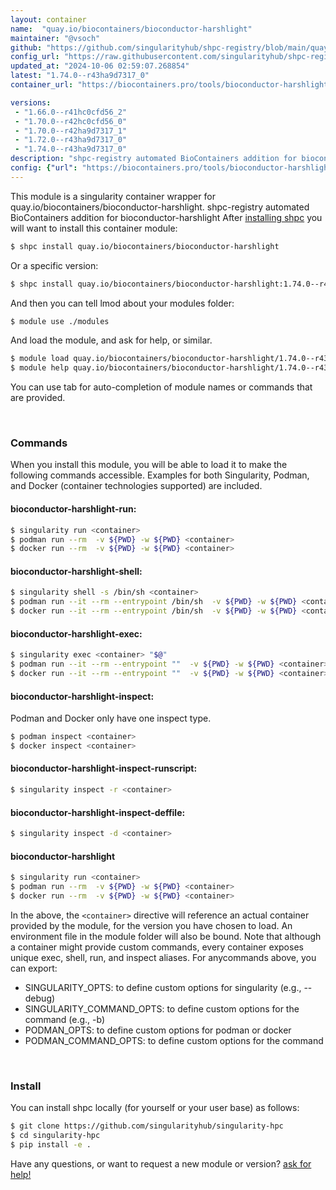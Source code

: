```yaml
---
layout: container
name:  "quay.io/biocontainers/bioconductor-harshlight"
maintainer: "@vsoch"
github: "https://github.com/singularityhub/shpc-registry/blob/main/quay.io/biocontainers/bioconductor-harshlight/container.yaml"
config_url: "https://raw.githubusercontent.com/singularityhub/shpc-registry/main/quay.io/biocontainers/bioconductor-harshlight/container.yaml"
updated_at: "2024-10-06 02:59:07.268854"
latest: "1.74.0--r43ha9d7317_0"
container_url: "https://biocontainers.pro/tools/bioconductor-harshlight"

versions:
 - "1.66.0--r41hc0cfd56_2"
 - "1.70.0--r42hc0cfd56_0"
 - "1.70.0--r42ha9d7317_1"
 - "1.72.0--r43ha9d7317_0"
 - "1.74.0--r43ha9d7317_0"
description: "shpc-registry automated BioContainers addition for bioconductor-harshlight"
config: {"url": "https://biocontainers.pro/tools/bioconductor-harshlight", "maintainer": "@vsoch", "description": "shpc-registry automated BioContainers addition for bioconductor-harshlight", "latest": {"1.74.0--r43ha9d7317_0": "sha256:8d1ae486bded89aaf19b8a041deb79a0b475d03bc0b7a27501db149d4c8b3b14"}, "tags": {"1.66.0--r41hc0cfd56_2": "sha256:4b17c72c615160929b78955a0a76acc0806c6ce4a9c03b9e52359a0313c893af", "1.70.0--r42hc0cfd56_0": "sha256:0e2bfa62c0359ad1c88386c0e71c5dd3e92ba9ddbbeabebe64beb866535c12c7", "1.70.0--r42ha9d7317_1": "sha256:370c69285fda5ff6d18da759a3a6cf05b1ab03256434663a71fd6912f32c9468", "1.72.0--r43ha9d7317_0": "sha256:e0832ad6041fdff2d1678e018d765fb90a5663cc79c62a96e3e2352a6d70af78", "1.74.0--r43ha9d7317_0": "sha256:8d1ae486bded89aaf19b8a041deb79a0b475d03bc0b7a27501db149d4c8b3b14"}, "docker": "quay.io/biocontainers/bioconductor-harshlight"}
---
```


This module is a singularity container wrapper for quay.io/biocontainers/bioconductor-harshlight.
shpc-registry automated BioContainers addition for bioconductor-harshlight
After [installing shpc](#install) you will want to install this container module:


```bash
$ shpc install quay.io/biocontainers/bioconductor-harshlight
```

Or a specific version:

```bash
$ shpc install quay.io/biocontainers/bioconductor-harshlight:1.74.0--r43ha9d7317_0
```

And then you can tell lmod about your modules folder:

```bash
$ module use ./modules
```

And load the module, and ask for help, or similar.

```bash
$ module load quay.io/biocontainers/bioconductor-harshlight/1.74.0--r43ha9d7317_0
$ module help quay.io/biocontainers/bioconductor-harshlight/1.74.0--r43ha9d7317_0
```

You can use tab for auto-completion of module names or commands that are provided.

<br>

### Commands

When you install this module, you will be able to load it to make the following commands accessible.
Examples for both Singularity, Podman, and Docker (container technologies supported) are included.

#### bioconductor-harshlight-run:

```bash
$ singularity run <container>
$ podman run --rm  -v ${PWD} -w ${PWD} <container>
$ docker run --rm  -v ${PWD} -w ${PWD} <container>
```

#### bioconductor-harshlight-shell:

```bash
$ singularity shell -s /bin/sh <container>
$ podman run --it --rm --entrypoint /bin/sh  -v ${PWD} -w ${PWD} <container>
$ docker run --it --rm --entrypoint /bin/sh  -v ${PWD} -w ${PWD} <container>
```

#### bioconductor-harshlight-exec:

```bash
$ singularity exec <container> "$@"
$ podman run --it --rm --entrypoint ""  -v ${PWD} -w ${PWD} <container> "$@"
$ docker run --it --rm --entrypoint ""  -v ${PWD} -w ${PWD} <container> "$@"
```

#### bioconductor-harshlight-inspect:

Podman and Docker only have one inspect type.

```bash
$ podman inspect <container>
$ docker inspect <container>
```

#### bioconductor-harshlight-inspect-runscript:

```bash
$ singularity inspect -r <container>
```

#### bioconductor-harshlight-inspect-deffile:

```bash
$ singularity inspect -d <container>
```



#### bioconductor-harshlight

```bash
$ singularity run <container>
$ podman run --rm  -v ${PWD} -w ${PWD} <container>
$ docker run --rm  -v ${PWD} -w ${PWD} <container>
```


In the above, the `<container>` directive will reference an actual container provided
by the module, for the version you have chosen to load. An environment file in the
module folder will also be bound. Note that although a container
might provide custom commands, every container exposes unique exec, shell, run, and
inspect aliases. For anycommands above, you can export:

 - SINGULARITY_OPTS: to define custom options for singularity (e.g., --debug)
 - SINGULARITY_COMMAND_OPTS: to define custom options for the command (e.g., -b)
 - PODMAN_OPTS: to define custom options for podman or docker
 - PODMAN_COMMAND_OPTS: to define custom options for the command

<br>

### Install

You can install shpc locally (for yourself or your user base) as follows:

```bash
$ git clone https://github.com/singularityhub/singularity-hpc
$ cd singularity-hpc
$ pip install -e .
```

Have any questions, or want to request a new module or version? [ask for help!](https://github.com/singularityhub/singularity-hpc/issues)